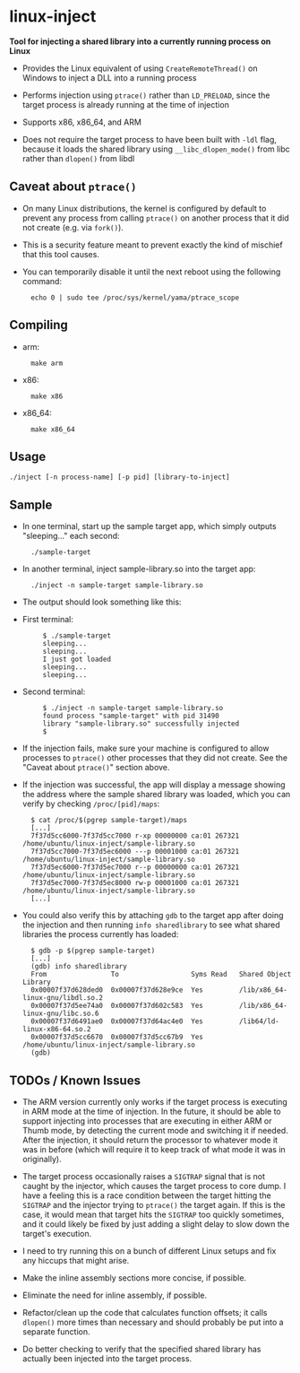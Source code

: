 # linux-inject
**Tool for injecting a shared library into a currently running process on Linux**

* Provides the Linux equivalent of using `CreateRemoteThread()` on Windows to inject a DLL into a running process

* Performs injection using `ptrace()` rather than `LD_PRELOAD`, since the target process is already running at the time of injection

* Supports x86, x86_64, and ARM

* Does not require the target process to have been built with `-ldl` flag, because it loads the shared library using `__libc_dlopen_mode()` from libc rather than `dlopen()` from libdl

## Caveat about `ptrace()`

* On many Linux distributions, the kernel is configured by default to prevent any process from calling `ptrace()` on another process that it did not create (e.g. via `fork()`).

* This is a security feature meant to prevent exactly the kind of mischief that this tool causes.

* You can temporarily disable it until the next reboot using the following command:

        echo 0 | sudo tee /proc/sys/kernel/yama/ptrace_scope

## Compiling

* arm:

        make arm

* x86:

        make x86

* x86_64:

        make x86_64

## Usage

    ./inject [-n process-name] [-p pid] [library-to-inject]

## Sample

* In one terminal, start up the sample target app, which simply outputs "sleeping..." each second:

        ./sample-target

* In another terminal, inject sample-library.so into the target app:

        ./inject -n sample-target sample-library.so

*  The output should look something like this:

 * First terminal:

            $ ./sample-target
            sleeping...
            sleeping...
            I just got loaded
            sleeping...
            sleeping...

 * Second terminal:

            $ ./inject -n sample-target sample-library.so
            found process "sample-target" with pid 31490
            library "sample-library.so" successfully injected
            $

* If the injection fails, make sure your machine is configured to allow processes to `ptrace()` other processes that they did not create. See the "Caveat about `ptrace()`" section above.

* If the injection was successful, the app will display a message showing the address where the sample shared library was loaded, which you can verify by checking `/proc/[pid]/maps`:

        $ cat /proc/$(pgrep sample-target)/maps
        [...]
        7f37d5cc6000-7f37d5cc7000 r-xp 00000000 ca:01 267321                     /home/ubuntu/linux-inject/sample-library.so
        7f37d5cc7000-7f37d5ec6000 ---p 00001000 ca:01 267321                     /home/ubuntu/linux-inject/sample-library.so
        7f37d5ec6000-7f37d5ec7000 r--p 00000000 ca:01 267321                     /home/ubuntu/linux-inject/sample-library.so
        7f37d5ec7000-7f37d5ec8000 rw-p 00001000 ca:01 267321                     /home/ubuntu/linux-inject/sample-library.so
        [...]

* You could also verify this by attaching `gdb` to the target app after doing the injection and then running `info sharedlibrary` to see what shared libraries the process currently has loaded:

        $ gdb -p $(pgrep sample-target)
        [...]
        (gdb) info sharedlibrary
        From                To                  Syms Read   Shared Object Library
        0x00007f37d628ded0  0x00007f37d628e9ce  Yes         /lib/x86_64-linux-gnu/libdl.so.2
        0x00007f37d5ee74a0  0x00007f37d602c583  Yes         /lib/x86_64-linux-gnu/libc.so.6
        0x00007f37d6491ae0  0x00007f37d64ac4e0  Yes         /lib64/ld-linux-x86-64.so.2
        0x00007f37d5cc6670  0x00007f37d5cc67b9  Yes         /home/ubuntu/linux-inject/sample-library.so
        (gdb)

## TODOs / Known Issues

* The ARM version currently only works if the target process is executing in ARM mode at the time of injection. In the future, it should be able to support injecting into processes that are executing in either ARM or Thumb mode, by detecting the current mode and switching it if needed. After the injection, it should return the processor to whatever mode it was in before (which will require it to keep track of what mode it was in originally).

* The target process occasionally raises a `SIGTRAP` signal that is not caught by the injector, which causes the target process to core dump. I have a feeling this is a race condition between the target hitting the `SIGTRAP` and the injector trying to `ptrace()` the target again. If this is the case, it would mean that target hits the `SIGTRAP` too quickly sometimes, and it could likely be fixed by just adding a slight delay to slow down the target's execution.

* I need to try running this on a bunch of different Linux setups and fix any hiccups that might arise.

* Make the inline assembly sections more concise, if possible.

* Eliminate the need for inline assembly, if possible.

* Refactor/clean up the code that calculates function offsets; it calls `dlopen()` more times than necessary and should probably be put into a separate function.

* Do better checking to verify that the specified shared library has actually been injected into the target process.
